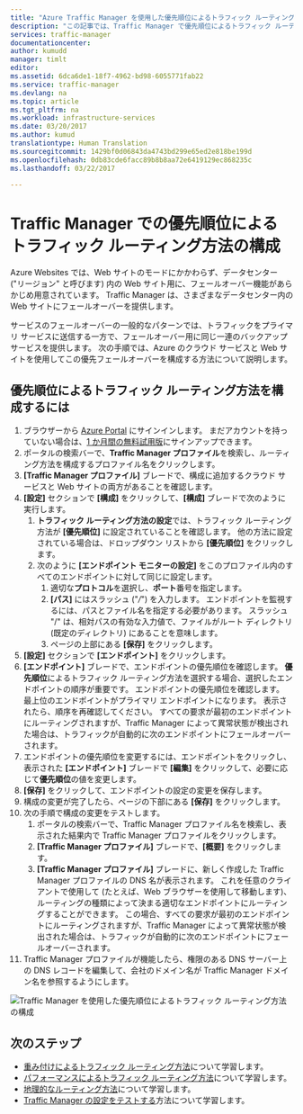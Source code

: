 ```yaml
---
title: "Azure Traffic Manager を使用した優先順位によるトラフィック ルーティング方法の構成 | Microsoft Docs"
description: "この記事では、Traffic Manager で優先順位によるトラフィック ルーティング方法を構成する方法について説明します。"
services: traffic-manager
documentationcenter: 
author: kumudd
manager: timlt
editor: 
ms.assetid: 6dca6de1-18f7-4962-bd98-6055771fab22
ms.service: traffic-manager
ms.devlang: na
ms.topic: article
ms.tgt_pltfrm: na
ms.workload: infrastructure-services
ms.date: 03/20/2017
ms.author: kumud
translationtype: Human Translation
ms.sourcegitcommit: 1429bf0d06843da4743bd299e65ed2e818be199d
ms.openlocfilehash: 0db83cde6facc89b8b8aa72e6419129ec868235c
ms.lasthandoff: 03/22/2017

---
```


# <a name="configure-priority-traffic-routing-method-in-traffic-manager"></a>Traffic Manager での優先順位によるトラフィック ルーティング方法の構成

Azure Websites では、Web サイトのモードにかかわらず、データセンター ("リージョン" と呼びます) 内の Web サイト用に、フェールオーバー機能があらかじめ用意されています。 Traffic Manager は、さまざまなデータセンター内の Web サイトにフェールオーバーを提供します。

サービスのフェールオーバーの一般的なパターンでは、トラフィックをプライマリ サービスに送信する一方で、フェールオーバー用に同じ一連のバックアップ サービスを提供します。 次の手順では、Azure のクラウド サービスと Web サイトを使用してこの優先フェールオーバーを構成する方法について説明します。

## <a name="to-configure-the-priority-traffic-routing-method"></a>優先順位によるトラフィック ルーティング方法を構成するには

1. ブラウザーから [Azure Portal](http://portal.azure.com) にサインインします。 まだアカウントを持っていない場合は、[1 か月間の無料試用版](https://azure.microsoft.com/free/)にサインアップできます。 
2. ポータルの検索バーで、**Traffic Manager プロファイル**を検索し、ルーティング方法を構成するプロファイル名をクリックします。
3. **[Traffic Manager プロファイル]** ブレードで、構成に追加するクラウド サービスと Web サイトの両方があることを確認します。
4. **[設定]** セクションで **[構成]** をクリックして、**[構成]** ブレードで次のように実行します。
    1. **トラフィック ルーティング方法の設定**では、トラフィック ルーティング方法が **[優先順位]** に設定されていることを確認します。 他の方法に設定されている場合は、ドロップダウン リストから **[優先順位]** をクリックします。
    2. 次のように **[エンドポイント モニターの設定]** をこのプロファイル内のすべてのエンドポイントに対して同じに設定します。
        1. 適切な**プロトコル**を選択し、**ポート**番号を指定します。 
        2. **[パス]** にはスラッシュ ("*/*") を入力します。 エンドポイントを監視するには、パスとファイル名を指定する必要があります。 スラッシュ "/" は、相対パスの有効な入力値で、ファイルがルート ディレクトリ (既定のディレクトリ) にあることを意味します。
        3. ページの上部にある **[保存]** をクリックします。
5. **[設定]** セクションで **[エンドポイント]** をクリックします。
6. **[エンドポイント]** ブレードで、エンドポイントの優先順位を確認します。 **優先順位**によるトラフィック ルーティング方法を選択する場合、選択したエンドポイントの順序が重要です。 エンドポイントの優先順位を確認します。  最上位のエンドポイントがプライマリ エンドポイントになります。 表示されたら、順序を再確認してください。 すべての要求が最初のエンドポイントにルーティングされますが、Traffic Manager によって異常状態が検出された場合は、トラフィックが自動的に次のエンドポイントにフェールオーバーされます。 
7. エンドポイントの優先順位を変更するには、エンドポイントをクリックし、表示された **[エンドポイント]** ブレードで **[編集]** をクリックして、必要に応じて**優先順位**の値を変更します。 
8. **[保存]** をクリックして、エンドポイントの設定の変更を保存します。
9. 構成の変更が完了したら、ページの下部にある **[保存]** をクリックします。
10. 次の手順で構成の変更をテストします。
    1.    ポータルの検索バーで、Traffic Manager プロファイル名を検索し、表示された結果内で Traffic Manager プロファイルをクリックします。
    2.    **[Traffic Manager プロファイル]** ブレードで、**[概要]** をクリックします。
    3.    **[Traffic Manager プロファイル]** ブレードに、新しく作成した Traffic Manager プロファイルの DNS 名が表示されます。 これを任意のクライアントで使用して (たとえば、Web ブラウザーを使用して移動します)、ルーティングの種類によって決まる適切なエンドポイントにルーティングすることができます。 この場合、すべての要求が最初のエンドポイントにルーティングされますが、Traffic Manager によって異常状態が検出された場合は、トラフィックが自動的に次のエンドポイントにフェールオーバーされます。
11. Traffic Manager プロファイルが機能したら、権限のある DNS サーバー上の DNS レコードを編集して、会社のドメイン名が Traffic Manager ドメイン名を参照するようにします。

![Traffic Manager を使用した優先順位によるトラフィック ルーティング方法の構成][1]

## <a name="next-steps"></a>次のステップ


- [重み付けによるトラフィック ルーティング方法](traffic-manager-configure-weighted-routing-method.md)について学習します。
- [パフォーマンスによるトラフィック ルーティング方法](traffic-manager-configure-performance-routing-method.md)について学習します。
- [地理的なルーティング方法](traffic-manager-configure-geographic-routing-method.md)について学習します。
- [Traffic Manager の設定をテストする](traffic-manager-testing-settings.md)方法について学習します。

<!--Image references-->
[1]: ./media/traffic-manager-priority-routing-method/traffic-manager-priority-routing-method.png
